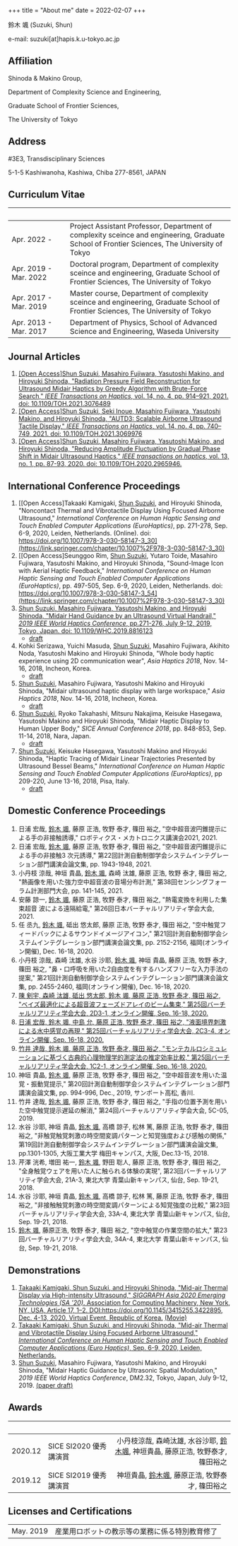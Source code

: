 +++
title = "About me"
date = 2022-02-07
+++

鈴木 颯 (Suzuki, Shun)

e-mail: suzuki[at]hapis.k.u-tokyo.ac.jp

## Affiliation

Shinoda & Makino Group,

Department of Complexity Science and Engineering,

Graduate School of Frontier Sciences,

The University of Tokyo

## Address

#3E3, Transdisciplinary Sciences

5-1-5 Kashiwanoha, Kashiwa, Chiba 277-8561, JAPAN

## Curriculum Vitae

| &nbsp;&nbsp;&nbsp;&nbsp;&nbsp;&nbsp;&nbsp;&nbsp;&nbsp;&nbsp;&nbsp;&nbsp;&nbsp;&nbsp;&nbsp;&nbsp;&nbsp;&nbsp;&nbsp;&nbsp;&nbsp;&nbsp;|                                                     |
| :-----------------------| :---------------------------------------------------|
| Apr. 2022 -             | Project Assistant Professor, Department of complexity sceince and engineering, Graduate School of Frontier Sciences, The University of Tokyo  |
| Apr. 2019 - Mar. 2022   | Doctoral program, Department of complexity sceince and engineering, Graduate School of Frontier Sciences, The University of Tokyo  |
| Apr. 2017 - Mar. 2019   | Master course, Department of complexity sceince and engineering, Graduate School of Frontier Sciences, The University of Tokyo  |
| Apr. 2013 - Mar. 2017   | Department of Physics, School of Advanced Science and Engineering, Waseda University                         |

## Journal Articles
1. [[Open Access]<u>Shun Suzuki</u>, Masahiro Fujiwara, Yasutoshi Makino, and Hiroyuki Shinoda, "Radiation Pressure Field Reconstruction for Ultrasound Midair Haptics by Greedy Algorithm with Brute-Force Search," *IEEE Transactions on Haptics*, vol. 14, no. 4, pp. 914–921, 2021. doi: 10.1109/TOH.2021.3076489](https://ieeexplore.ieee.org/document/9419757)
1. [[Open Access]<u>Shun Suzuki</u>, Seki Inoue, Masahiro Fujiwara, Yasutoshi Makino, and Hiroyuki Shinoda, "AUTD3: Scalable Airborne Ultrasound Tactile Display," *IEEE Transactions on Haptics*, vol. 14, no. 4, pp. 740–749, 2021. doi: 10.1109/TOH.2021.3069976](https://ieeexplore.ieee.org/document/9392322)
1. [[Open Access]<u>Shun Suzuki</u>, Masahiro Fujiwara, Yasutoshi Makino, and Hiroyuki Shinoda, "Reducing Amplitude Fluctuation by Gradual Phase Shift in Midair Ultrasound Haptics," *IEEE transactions on haptics*, vol. 13, no. 1, pp. 87-93, 2020. doi: 10.1109/TOH.2020.2965946.](https://ieeexplore.ieee.org/document/8960301)

## International Conference Proceedings
1. [[Open Access]Takaaki Kamigaki, <u>Shun Suzuki</u>, and Hiroyuki Shinoda, "Noncontact Thermal and Vibrotactile Display Using Focused Airborne Ultrasound," *International Conference on Human Haptic Sensing and Touch Enabled Computer Applications (EuroHaptics)*, pp. 271-278, Sep. 6-9, 2020, Leiden, Netherlands. (Online). doi: https://doi.org/10.1007/978-3-030-58147-3_30](https://link.springer.com/chapter/10.1007%2F978-3-030-58147-3_30)
1. [[Open Access]Seunggoo Rim, <u>Shun Suzuki</u>, Yutaro Toide, Masahiro Fujiwara, Yasutoshi Makino, and Hiroyuki Shinoda, "Sound-Image Icon with Aerial Haptic Feedback," *International Conference on Human Haptic Sensing and Touch Enabled Computer Applications (EuroHaptics)*, pp. 497-505, Sep. 6-9, 2020, Leiden, Netherlands. doi: https://doi.org/10.1007/978-3-030-58147-3_54](https://link.springer.com/chapter/10.1007%2F978-3-030-58147-3_30)
1. [<u>Shun Suzuki</u>, Masahiro Fujiwara, Yasutoshi Makino, and Hiroyuki Shinoda, "Midair Hand Guidance by an Ultrasound Virtual Handrail," *2019 IEEE World Haptics Conference*, pp.271-276, July 9-12, 2019, Tokyo, Japan. doi: 10.1109/WHC.2019.8816123](https://ieeexplore.ieee.org/document/8816123) 
    * [draft](https://drive.google.com/file/d/11P_0jPkIcL0T8Bqxh6nE1ZUiIoVutknc/view)
1. Kohki Serizawa, Yuichi Masuda, <u>Shun Suzuki</u>, Masahiro Fujiwara, Akihito Noda, Yasutoshi Makino and Hiroyuki Shinoda, "Whole body haptic experience using 2D communication wear", *Asia Haptics 2018*, Nov. 14-16, 2018, Incheon, Korea.
    * [draft](https://drive.google.com/file/d/1QIu8bd6Ilx7nG0k0zK60L2Hq-Dk_psha/view)
1. <u>Shun Suzuki</u>, Masahiro Fujiwara, Yasutoshi Makino and Hiroyuki Shinoda, "Midair ultrasound haptic display with large workspace," *Asia Haptics 2018*, Nov. 14-16, 2018, Incheon, Korea.
    * [draft](https://drive.google.com/file/d/1QseajJz2MsXdg96ezZDR1BuBOPJ7tEVC/view)
1. <u>Shun Suzuki</u>, Ryoko Takahashi, Mitsuru Nakajima, Keisuke Hasegawa, Yasutoshi Makino and Hiroyuki Shinoda, "Midair Haptic Display to Human Upper Body," *SICE Annual Conference 2018*, pp. 848-853, Sep. 11-14, 2018, Nara, Japan. 
    * [draft](https://hapislab.org/public/papers/18_SICE2018_suzuki_draft.pdf)
1. <u>Shun Suzuki</u>, Keisuke Hasegawa, Yasutoshi Makino and Hiroyuki Shinoda, "Haptic Tracing of Midair Linear Trajectories Presented by Ultrasound Bessel Beams," *International Conference on Human Haptic Sensing and Touch Enabled Computer Applications (EuroHaptics)*, pp 209-220, June 13-16, 2018, Pisa, Italy.
    * [draft](https://hapislab.org/public/papers/18_Eurohaptics2018_suzuki_draft.pdf)

## Domestic Conference Proceedings
1. 日浦 宏哉, <u>鈴木 颯</u>, 藤原 正浩, 牧野 泰才, 篠田 裕之, "空中超音波円錐提示による手の非接触誘導," ロボティクス・メカトロニクス講演会2021, 2021.
1. 日浦 宏哉, <u>鈴木 颯</u>, 藤原 正浩, 牧野 泰才, 篠田 裕之, "空中超音波円錐提示による手の非接触3 次元誘導," 第22回計測自動制御学会システムインテグレーション部門講演会論文集, pp. 1943-1948, 2021.
1. 小丹枝 涼哉, 神垣 貴晶, <u>鈴木 颯</u>, 森崎 汰雄, 藤原 正浩, 牧野 泰才, 篠田 裕之, "熱画像を用いた強力空中超音波の音場分布計測," 第38回センシングフォーラム計測部門大会, pp. 141-145, 2021.
1. 安藤 諒一, <u>鈴木 颯</u>, 藤原 正浩, 牧野 泰才, 篠田 裕之, "熱電変換を利用した集束超音
波による遠隔給電," 第26回日本バーチャルリアリティ学会大会, 2021.
1. 任 丞九, <u>鈴木 颯</u>, 砥出 悠太郎, 藤原 正浩, 牧野 泰才, 篠田 裕之, "空中触覚フィードバックによるサウンドイメージアイコン," 第21回計測自動制御学会システムインテグレーション部門講演会論文集, pp. 2152-2156, 福岡(オンライン開催), Dec. 16-18, 2020.
1. 小丹枝 涼哉, 森崎 汰雄, 水谷 沙耶, <u>鈴木 颯</u>, 神垣 貴晶, 藤原 正浩, 牧野 泰才, 篠田 裕之, "鼻・口呼吸を用いた2自由度を有するハンズフリーな入力手法の提案," 第21回計測自動制御学会システムインテグレーション部門講演会論文集, pp. 2455-2460, 福岡(オンライン開催), Dec. 16-18, 2020.
1. [陳 剣宇, 森崎 汰雄, 砥出 悠太郎, <u>鈴木 颯</u>, 藤原 正浩, 牧野 泰才, 篠田 裕之, "ベイズ最適化による超音波フェーズドアレイのビーム集束," 第25回バーチャルリアリティ学会大会, 2D3-1, オンライン開催, Sep. 16-18, 2020.](http://conference.vrsj.org/ac2020/program/doc/2D3-1_PR0031.pdf)
1. [日浦 宏哉, <u>鈴木 颯</u>, 中島 允, 藤原 正浩, 牧野 泰才, 篠田 裕之, "液面境界刺激による水中感覚の再現," 第25回バーチャルリアリティ学会大会, 2C3-4, オンライン開催, Sep. 16-18, 2020.](http://conference.vrsj.org/ac2020/program/doc/2C3-4_PR0032.pdf)
1. [竹井 達哉, <u>鈴木 颯</u>, 藤原 正浩, 牧野 泰才, 篠田 裕之, "モンテカルロシミュレーションに基づく古典的心理物理学的測定法の推定効率比較," 第25回バーチャルリアリティ学会大会, 1C2-1, オンライン開催, Sep. 16-18, 2020.](http://conference.vrsj.org/ac2020/program/doc/1C2-1_PR0068.pdf)
1. 神垣 貴晶, <u>鈴木 颯</u>, 藤原 正浩, 牧野 泰才, 篠田 裕之, "空中超音波を用いた温覚・振動覚提示," 第20回計測自動制御学会システムインテグレーション部門講演会論文集, pp. 994-996, Dec., 2019, サンポート高松, 香川.
1. 竹井 達哉, <u>鈴木 颯</u>, 藤原 正浩, 牧野 泰才, 篠田 裕之, "手指の位置予測を用いた空中触覚提示遅延の解消," 第24回バーチャルリアリティ学会大会, 5C-05, 2019.
1. 水谷 沙耶, 神垣 貴晶, <u>鈴木 颯</u>, 高橋 諒子, 松林 篤, 藤原 正浩, 牧野 泰才, 篠田 裕之, "非触覚触覚刺激の時空間変調パターンと知覚強度および感触の関係," 第19回計測自動制御学会システムインテグレーション部門講演会論文集, pp.1301-1305, 大阪工業大学 梅田キャンパス, 大阪, Dec.13-15, 2018.
1. 芹澤 洸希, 増田 祐一, <u>鈴木 颯</u>, 野田 聡人, 藤原 正浩, 牧野 泰才, 篠田 裕之, "全身触覚ウェアを用いた人に触られる体験の実現", 第23回バーチャルリアリティ学会大会, 21A-3, 東北大学 青葉山新キャンパス, 仙台, Sep. 19-21, 2018.
1. 水谷 沙耶, 神垣 貴晶, <u>鈴木 颯</u>, 高橋 諒子, 松林 篤, 藤原 正浩, 牧野 泰才, 篠田 裕之, "非接触触覚刺激の時空間変調パターンによる知覚強度の比較," 第23回バーチャルリアリティ学会大会, 33A-4, 東北大学 青葉山新キャンパス, 仙台, Sep. 19-21, 2018.
1. <u>鈴木 颯</u>, 藤原正浩, 牧野 泰才, 篠田 裕之, "空中触覚の作業空間の拡大," 第23回バーチャルリアリティ学会大会, 34A-4, 東北大学 青葉山新キャンパス, 仙台, Sep. 19-21, 2018.

## Demonstrations
1. [Takaaki Kamigaki, <u>Shun Suzuki</u>, and Hiroyuki Shinoda, "Mid-air Thermal Display via High-intensity Ultrasound," *SIGGRAPH Asia 2020 Emerging Technologies (SA '20)*. Association for Computing Machinery, New York, NY, USA, Article 17, 1–2. DOI:https://doi.org/10.1145/3415255.3422895, Dec. 4-13, 2020, Virtual Event, Republic of Korea.](https://dl.acm.org/doi/10.1145/3415255.3422895) [(Movie)](https://www.youtube.com/watch?v=4Sy3T9i4GQo)
1. [Takaaki Kamigaki, <u>Shun Suzuki</u>, and Hiroyuki Shinoda, "Mid-air Thermal and Vibrotactile Display Using Focused Airborne Ultrasound," *International Conference on Human Haptic Sensing and Touch Enabled Computer Applications (Euro Haptics)*, Sep. 6-9, 2020, Leiden, Netherlands.](https://www.youtube.com/watch?v=Y9OArFUqGw8)
1. <u>Shun Suzuki</u>, Masahiro Fujiwara, Yasutoshi Makino, and Hiroyuki Shinoda, "Midair Haptic Guidance by Ultrasonic Spatial Modulation," *2019 IEEE World Haptics Conference*, DM2.32, Tokyo, Japan, July 9-12, 2019. [(paper draft)](https://drive.google.com/file/d/11P_0jPkIcL0T8Bqxh6nE1ZUiIoVutknc/view)

## Awards

|&nbsp;&nbsp;&nbsp;&nbsp;&nbsp;&nbsp;&nbsp;&nbsp;| &nbsp;&nbsp;&nbsp;&nbsp;&nbsp;&nbsp;&nbsp;&nbsp;&nbsp;&nbsp;&nbsp;&nbsp;&nbsp;&nbsp;&nbsp;&nbsp;&nbsp;&nbsp;&nbsp;&nbsp;&nbsp;&nbsp;&nbsp; |                  |
| :--------| :--------------------| --------------: |
| 2020.12  | SICE SI2020 優秀講演賞 | 小丹枝涼哉, 森崎汰雄, 水谷沙耶, <u>鈴木颯</u>, 神垣貴晶, 藤原正浩, 牧野泰才, 篠田裕之|
| 2019.12  | SICE SI2019 優秀講演賞 | 神垣貴晶, <u>鈴木颯</u>, 藤原正浩, 牧野泰才, 篠田裕之|

## Licenses and Certifications
 
|            |                                         |
| :----------| :---------------------------------------|
| May. 2019  | 産業用ロボットの教示等の業務に係る特別教育修了  |
